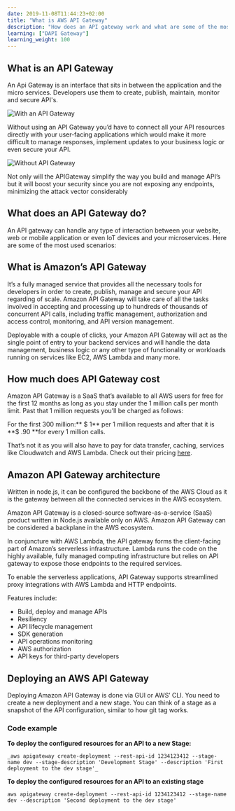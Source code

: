 ```yaml
---
date: 2019-11-08T11:44:23+02:00
title: "What is AWS API Gateway"
description: "How does an API gateway work and what are some of the most common usecases"
learning: ["DAPI Gateway"]
learning_weight: 100
---
```


## What is an API Gateway 
An Api Gateway is an interface that sits in between the application and the micro services. Developers use them to create, publish, maintain, monitor and secure API's.

![With an API Gateway](/images/knowledge-base/api-gateway/with-apigw.jpg)

Without using an API Gateway you’d have to connect all your API resources directly with your user-facing applications which would make it more difficult to manage responses, implement updates to your business logic or even secure your API.

![Without API Gateway](/images/knowledge-base/api-gateway/no-api-gateway.jpg)


Not only will the APIGateway simplify the way you build and manage API’s but it will boost your security since you are not exposing any endpoints, minimizing the attack vector considerably


## What does an API Gateway do?

An API gateway can handle any type of interaction between your website, web or mobile application or even IoT devices and your microservices. Here are some of the most used scenarios:


## What is Amazon’s API Gateway

It’s a fully managed service that provides all the necessary tools for developers in order to create, publish, manage and secure your API regarding of scale. Amazon API Gateway will take care of all the tasks involved in accepting and processing up to hundreds of thousands of concurrent API calls, including traffic management, authorization and access control, monitoring, and API version management.

Deployable with a couple of clicks, your Amazon API Gateway will act as the single point of entry to your backend services and will handle the data management, business logic or any other type of functionality or workloads running on services like EC2, AWS Lambda and many more.


## How much does API Gateway cost

Amazon API Gateway is a SaaS that’s available to all AWS users for free for the first 12 months as long as you stay under the 1 million calls per month limit. Past that 1 million requests you’ll be charged as follows:

For the first 300 million:** $ 1** per 1 million requests and after that it is  **$ .90 **for every 1 million calls.

That’s not it as you will also have to pay for data transfer, caching, services like Cloudwatch and AWS Lambda. Check out their pricing [here](https://aws.amazon.com/api-gateway/pricing/).


## Amazon API Gateway architecture

Written in node.js, it can be configured the backbone of the AWS Cloud as it is the gateway between all the connected services in the AWS ecosystem.

Amazon API Gateway is a closed-source software-as-a-service (SaaS) product written in Node.js available only on AWS. Amazon API Gateway can be considered a backplane in the AWS ecosystem.

In conjuncture with AWS Lambda, the API gateway forms the client-facing part of Amazon’s serverless infrastructure. Lambda runs the code on the highly available, fully managed computing infrastructure but relies on API gateway to expose those endpoints to the required services.

To enable the serverless applications, API Gateway supports streamlined proxy integrations with AWS Lambda and HTTP endpoints.

Features include:



*   Build, deploy and manage APIs
*   Resiliency
*   API lifecycle management
*   SDK generation
*   API operations monitoring
*   AWS authorization
*   API keys for third-party developers


## Deploying an AWS API Gateway

Deploying Amazon API Gateway is done via GUI or AWS’ CLI. You need to create a new deployment and a new stage. You can think of a stage as a snapshot of the API configuration, similar to how git tag works.


### Code example

**To deploy the configured resources for an API to a new Stage:**


```
_aws apigateway create-deployment --rest-api-id 1234123412 --stage-name dev --stage-description 'Development Stage' --description 'First deployment to the dev stage'_
```


**To deploy the configured resources for an API to an existing stage**

```
aws apigateway create-deployment --rest-api-id 1234123412 --stage-name dev --description 'Second deployment to the dev stage'
```

<script type="application/ld+json">{"@context":"https://schema.org","@type":"FAQPage","mainEntity":[{"@type":"Question","name":"What is an APIGateway?","acceptedAnswer":{"@type":"Answer","text":"An API(2) gateway is an interface that sits in front of applications as an entry point for a predefined group of microservices(1). The Gateway handles API calls in a couple of ways. Some are going to be handed to a single service while others will be proxied off to multiple services based on predefined logic."}},{"@type":"Question","name":"What’s the benefit of using an API Gateway?","acceptedAnswer":{"@type":"Answer","text":"One of the biggest benefits of using API Gateways is that they allow users to condense the internal function or a subset of architecture in many different ways depending on the use case. It can handle singular requests or call multiple backend services and combine the result into a single response."}},{"@type":"Question","name":"What are the drawbacks of using API Gateways?","acceptedAnswer":{"@type":"Answer","text":"There’s a learning curve when it comes to architecting applications high availability applications at scale especially since the API gateway is going to be the single point on of entry between the front end and the APIs it will also act as a single point of failure.\n"}}]}</script>

